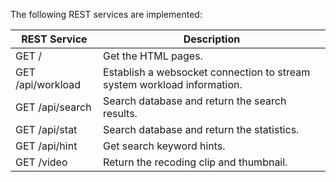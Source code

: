 The following REST services are implemented:   

| REST Service | Description |
| --- | --- |
| GET / | Get the HTML pages. |
| GET /api/workload | Establish a websocket connection to stream system workload information. |
| GET /api/search | Search database and return the search results. |
| GET /api/stat | Search database and return the statistics. |
| GET /api/hint | Get search keyword hints. |
| GET /video | Return the recoding clip and thumbnail. |
